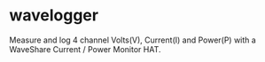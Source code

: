 # wavelogger
Measure and log 4 channel Volts(V), Current(I) and Power(P) with a WaveShare Current / Power Monitor HAT.
